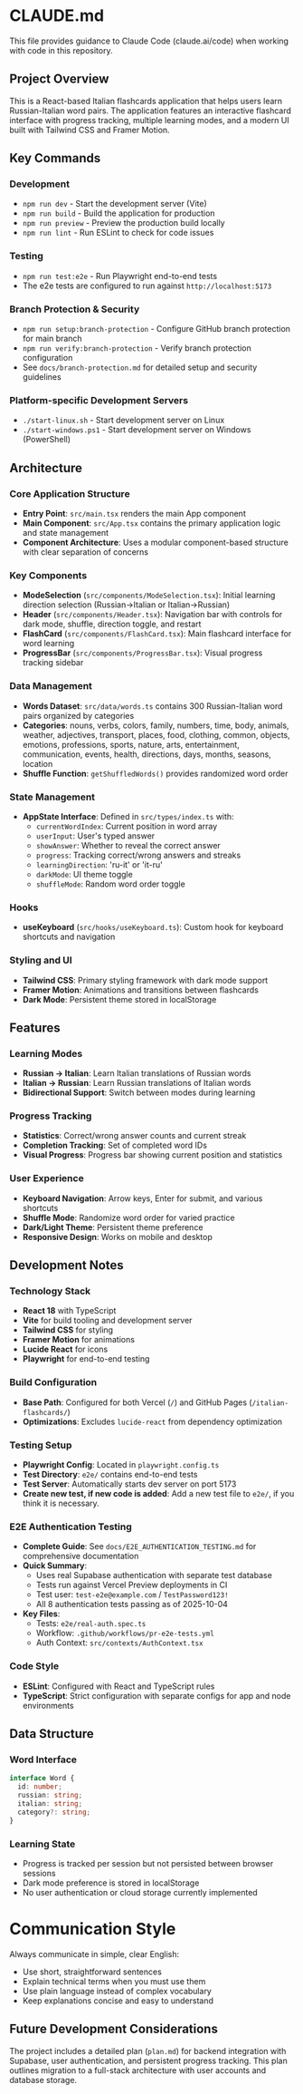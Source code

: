 # CLAUDE.md

This file provides guidance to Claude Code (claude.ai/code) when working with code in this repository.

## Project Overview

This is a React-based Italian flashcards application that helps users learn Russian-Italian word pairs. The application features an interactive flashcard interface with progress tracking, multiple learning modes, and a modern UI built with Tailwind CSS and Framer Motion.

## Key Commands

### Development
- `npm run dev` - Start the development server (Vite)
- `npm run build` - Build the application for production
- `npm run preview` - Preview the production build locally
- `npm run lint` - Run ESLint to check for code issues

### Testing
- `npm run test:e2e` - Run Playwright end-to-end tests
- The e2e tests are configured to run against `http://localhost:5173`

### Branch Protection & Security
- `npm run setup:branch-protection` - Configure GitHub branch protection for main branch
- `npm run verify:branch-protection` - Verify branch protection configuration
- See `docs/branch-protection.md` for detailed setup and security guidelines

### Platform-specific Development Servers
- `./start-linux.sh` - Start development server on Linux
- `./start-windows.ps1` - Start development server on Windows (PowerShell)

## Architecture

### Core Application Structure
- **Entry Point**: `src/main.tsx` renders the main App component
- **Main Component**: `src/App.tsx` contains the primary application logic and state management
- **Component Architecture**: Uses a modular component-based structure with clear separation of concerns

### Key Components
- **ModeSelection** (`src/components/ModeSelection.tsx`): Initial learning direction selection (Russian→Italian or Italian→Russian)
- **Header** (`src/components/Header.tsx`): Navigation bar with controls for dark mode, shuffle, direction toggle, and restart
- **FlashCard** (`src/components/FlashCard.tsx`): Main flashcard interface for word learning
- **ProgressBar** (`src/components/ProgressBar.tsx`): Visual progress tracking sidebar

### Data Management
- **Words Dataset**: `src/data/words.ts` contains 300 Russian-Italian word pairs organized by categories
- **Categories**: nouns, verbs, colors, family, numbers, time, body, animals, weather, adjectives, transport, places, food, clothing, common, objects, emotions, professions, sports, nature, arts, entertainment, communication, events, health, directions, days, months, seasons, location
- **Shuffle Function**: `getShuffledWords()` provides randomized word order

### State Management
- **AppState Interface**: Defined in `src/types/index.ts` with:
  - `currentWordIndex`: Current position in word array
  - `userInput`: User's typed answer
  - `showAnswer`: Whether to reveal the correct answer
  - `progress`: Tracking correct/wrong answers and streaks
  - `learningDirection`: 'ru-it' or 'it-ru'
  - `darkMode`: UI theme toggle
  - `shuffleMode`: Random word order toggle

### Hooks
- **useKeyboard** (`src/hooks/useKeyboard.ts`): Custom hook for keyboard shortcuts and navigation

### Styling and UI
- **Tailwind CSS**: Primary styling framework with dark mode support
- **Framer Motion**: Animations and transitions between flashcards
- **Dark Mode**: Persistent theme stored in localStorage

## Features

### Learning Modes
- **Russian → Italian**: Learn Italian translations of Russian words
- **Italian → Russian**: Learn Russian translations of Italian words
- **Bidirectional Support**: Switch between modes during learning

### Progress Tracking
- **Statistics**: Correct/wrong answer counts and current streak
- **Completion Tracking**: Set of completed word IDs
- **Visual Progress**: Progress bar showing current position and statistics

### User Experience
- **Keyboard Navigation**: Arrow keys, Enter for submit, and various shortcuts
- **Shuffle Mode**: Randomize word order for varied practice
- **Dark/Light Theme**: Persistent theme preference
- **Responsive Design**: Works on mobile and desktop

## Development Notes

### Technology Stack
- **React 18** with TypeScript
- **Vite** for build tooling and development server
- **Tailwind CSS** for styling
- **Framer Motion** for animations
- **Lucide React** for icons
- **Playwright** for end-to-end testing

### Build Configuration
- **Base Path**: Configured for both Vercel (`/`) and GitHub Pages (`/italian-flashcards/`)
- **Optimizations**: Excludes `lucide-react` from dependency optimization

### Testing Setup
- **Playwright Config**: Located in `playwright.config.ts`
- **Test Directory**: `e2e/` contains end-to-end tests
- **Test Server**: Automatically starts dev server on port 5173
- **Create new test, if new code is added**: Add a new test file to `e2e/`, if you think it is necessary.

### E2E Authentication Testing
- **Complete Guide**: See `docs/E2E_AUTHENTICATION_TESTING.md` for comprehensive documentation
- **Quick Summary**:
  - Uses real Supabase authentication with separate test database
  - Tests run against Vercel Preview deployments in CI
  - Test user: `test-e2e@example.com` / `TestPassword123!`
  - All 8 authentication tests passing as of 2025-10-04
- **Key Files**:
  - Tests: `e2e/real-auth.spec.ts`
  - Workflow: `.github/workflows/pr-e2e-tests.yml`
  - Auth Context: `src/contexts/AuthContext.tsx`

### Code Style
- **ESLint**: Configured with React and TypeScript rules
- **TypeScript**: Strict configuration with separate configs for app and node environments

## Data Structure

### Word Interface
```typescript
interface Word {
  id: number;
  russian: string;
  italian: string;
  category?: string;
}
```

### Learning State
- Progress is tracked per session but not persisted between browser sessions
- Dark mode preference is stored in localStorage
- No user authentication or cloud storage currently implemented

# Communication Style

Always communicate in simple, clear English:
- Use short, straightforward sentences
- Explain technical terms when you must use them
- Use plain language instead of complex vocabulary
- Keep explanations concise and easy to understand

## Future Development Considerations

The project includes a detailed plan (`plan.md`) for backend integration with Supabase, user authentication, and persistent progress tracking. This plan outlines migration to a full-stack architecture with user accounts and database storage.